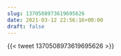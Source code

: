 ```yaml
---
slug: 1370508973619695626
date: 2021-03-12 22:56:16+00:00
draft: false
---
```


{{< tweet 1370508973619695626 >}}
